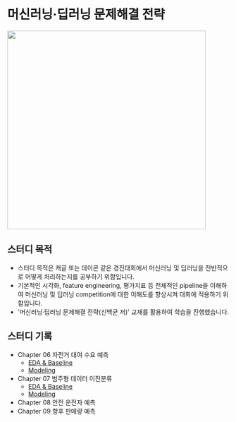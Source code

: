 # 머신러닝·딥러닝 문제해결 전략

<img src="https://user-images.githubusercontent.com/77891754/202137743-cfb1b592-ba65-4a84-b8c3-8f04f7ffffc2.png" width="450">

## 스터디 목적

- 스터디 목적은 캐글 또는 데이콘 같은 경진대회에서 머신러닝 및 딥러닝을 전반적으로 어떻게 처리하는지를 공부하기 위함입니다.
- 기본적인 시각화, feature engineering, 평가지표 등 전체적인 pipeline을 이해하여 머신러닝 및 딥러닝 competition에 대한 이해도를 향상시켜 대회에 적용하기 위함입니다.
- '머신러닝·딥러닝 문제해결 전략(신백균 저)' 교재를 활용하여 학습을 진행했습니다.

## 스터디 기록

- Chapter 06 자전거 대여 수요 예측
    - [EDA & Baseline](https://nbviewer.org/github/museonghwang/kaggle-study/blob/main/%EB%A8%B8%EC%8B%A0%EB%9F%AC%EB%8B%9D%20%EB%94%A5%EB%9F%AC%EB%8B%9D%20%EB%AC%B8%EC%A0%9C%ED%95%B4%EA%B2%B0%20%EC%A0%84%EB%9E%B5/Chapter%2006%20Bike%20Sharing%20Demand/bike-sharing-demand-eda-baseline.ipynb#)
    - [Modeling](https://nbviewer.org/github/museonghwang/kaggle-study/blob/main/%EB%A8%B8%EC%8B%A0%EB%9F%AC%EB%8B%9D%20%EB%94%A5%EB%9F%AC%EB%8B%9D%20%EB%AC%B8%EC%A0%9C%ED%95%B4%EA%B2%B0%20%EC%A0%84%EB%9E%B5/Chapter%2006%20Bike%20Sharing%20Demand/bike-sharing-demand-modeling.ipynb)
- Chapter 07 범주형 데이터 이진분류
    - [EDA & Baseline](https://nbviewer.org/github/museonghwang/kaggle-study/blob/main/%EB%A8%B8%EC%8B%A0%EB%9F%AC%EB%8B%9D%20%EB%94%A5%EB%9F%AC%EB%8B%9D%20%EB%AC%B8%EC%A0%9C%ED%95%B4%EA%B2%B0%20%EC%A0%84%EB%9E%B5/Chapter%2007%20Categorical%20Feature%20Encoding%20Challenge/Categorical%20Feature%20Encoding%20Challenge%20EDA%20%26%20Baseline.ipynb)
    - [Modeling](https://nbviewer.org/github/museonghwang/kaggle-study/blob/main/%EB%A8%B8%EC%8B%A0%EB%9F%AC%EB%8B%9D%20%EB%94%A5%EB%9F%AC%EB%8B%9D%20%EB%AC%B8%EC%A0%9C%ED%95%B4%EA%B2%B0%20%EC%A0%84%EB%9E%B5/Chapter%2007%20Categorical%20Feature%20Encoding%20Challenge/categorical-feature-encoding-challenge-modeling.ipynb)
- Chapter 08 안전 운전자 예측
- Chapter 09 향후 판매량 예측